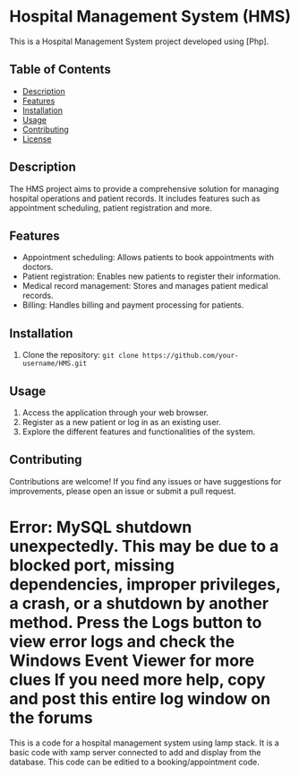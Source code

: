 
# Hospital Management System (HMS)

This is a Hospital Management System project developed using [Php].

## Table of Contents
- [Description](#description)
- [Features](#features)
- [Installation](#installation)
- [Usage](#usage)
- [Contributing](#contributing)
- [License](#license)

## Description
The HMS project aims to provide a comprehensive solution for managing hospital operations and patient records. It includes features such as appointment scheduling, patient registration and more.

## Features
- Appointment scheduling: Allows patients to book appointments with doctors.
- Patient registration: Enables new patients to register their information.
- Medical record management: Stores and manages patient medical records.
- Billing: Handles billing and payment processing for patients.

## Installation
1. Clone the repository: `git clone https://github.com/your-username/HMS.git`


## Usage
1. Access the application through your web browser.
2. Register as a new patient or log in as an existing user.
3. Explore the different features and functionalities of the system.

## Contributing
Contributions are welcome! If you find any issues or have suggestions for improvements, please open an issue or submit a pull request.

Error: MySQL shutdown unexpectedly.
This may be due to a blocked port, missing dependencies, 
improper privileges, a crash, or a shutdown by another method.
Press the Logs button to view error logs and check
the Windows Event Viewer for more clues
If you need more help, copy and post this
entire log window on the forums
=======
This is a code for a hospital management system using lamp stack. It is a basic code with xamp server connected to add and display from the database. This code can be editied to a booking/appointment code.
